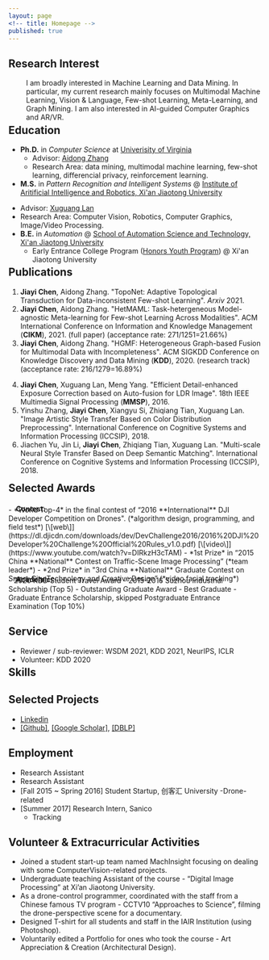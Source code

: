 ```yaml
---
layout: page
<!-- title: Homepage -->
published: true
---
```



<!-- I am a PhD candidate in Computer Science at [University of Virginia](https://www.virginia.edu/). My advisor is [Aidong Zhang](https://engineering.virginia.edu/faculty/aidong-zhang). 
Before joining UVa, I received my Bachelor degree in Mechanical Engineering and Master degree in Mechatronics Engineering from [Harbin Institute of Technology](http://en.hit.edu.cn/) in 2016 and 2018, respectively, where I worked on machine learning for prognostic health monitoring and robotics. -->



## **Research Interest**
<p style="padding-left: 35px;">I am broadly interested in Machine Learning and Data Mining. In particular, my current research mainly focuses on Multimodal Machine Learning, Vision & Language, Few-shot Learning, Meta-Learning, and Graph Mining. I am also interested in AI-guided Computer Graphics and AR/VR.</p>


<!-- ## **News** -->
<!-- <div class="masthead" style="margin-top: -30px;"> 
	<h2 style="text-weight=bold;"> News</h2>
	<p style="padding-left: 35px;">
		<ul>
			<li> One paper accepted by CIKM 2021.</li>
			<li> One paper accepted by KDD 2020.</li>
		</ul>
	</p>

</div>
 -->

<div class="masthead" style="margin-top: -25px;margin-bottom: -15;"> </div>


## **Education**
- **Ph.D.** in *Computer Science* at [Univerisity of Virginia](https://engineering.virginia.edu/departments/computer-science) 
  - Advisor: [Aidong Zhang](https://scholar.google.com/citations?hl=en&user=O8XxkE4AAAAJ)
  - Research Area: data mining, multimodal machine learning, few-shot learning, differencial privacy, reinforcement learning.
- **M.S.** in *Pattern Recognition and Intelligent Systems* @ [Institute of Aritificial Intelligence and Robotics, Xi'an Jiaotong University](http://www.aiar.xjtu.edu.cn/)
<!-- Control Science and Engineering:  -->
  - Advisor: [Xuguang Lan](https://dblp.org/pid/86/6892.html)
  - Research Area:  Computer Vision, Robotics, Computer Graphics, Image/Video Processing. 
- **B.E.** in *Automation* @ [School of Automation Science and Technology, Xi'an Jiaotong University](http://eie.xjtu.edu.cn/en/info/1002/1004.htm) 
  - Early Entrance College Program ([Honors Youth Program](https://jia-yi-chen.github.io/images/HYP.pdf)) @ Xi'an Jiaotong University 

<div class="masthead" style="margin-top: -25px;margin-bottom: -15;"> </div>


<!-- ## **News**
- 04/14/2021: One full research paper accepted by SIGIR 2021!
- 01/22/2021: One paper accepted by AISTATS 2021! -->

<a name="pub"></a>
##  **Publications**
<!-- [\[Google Scholar\]](https://scholar.google.com/citations?user=w2ShljkAAAAJ&hl=en&oi=ao) -->

<!-- ### Since 2018 -->
<!-- - [to appear] Asynchronous Upper Confidence Bound Algorithms for Federated Linear Bandits
  - **Chuanhao Li**, Hongning Wang -->
1. **Jiayi Chen**, Aidong Zhang. "TopoNet: Adaptive Topological Transduction for Data-inconsistent Few-shot Learning". *Arxiv* 2021.
2. **Jiayi Chen**, Aidong Zhang. "HetMAML: Task-hetergeneous Model-agnostic Meta-learning for Few-shot Learning Across Modalities". ACM International Conference on Information and Knowledge Management (**CIKM**), 2021. (full paper) (acceptance rate: 271/1251=21.66%)
3. **Jiayi Chen**, Aidong Zhang. "HGMF: Heterogeneous Graph-based Fusion for Multimodal Data with Incompleteness". ACM SIGKDD Conference on Knowledge Discovery and Data Mining (**KDD**), 2020. (research track) (acceptance rate: 216/1279=16.89%)
<!-- - **Jiayi Chen**, Xuguang Lan, Aidong Zhang. "Illumination-guided Artistic Style Transfer". *Arxiv* 2021. -->
4. **Jiayi Chen**, Xuguang Lan, Meng Yang. "Efficient Detail-enhanced Exposure Correction based on Auto-fusion for LDR Image". 18th IEEE Multimedia Signal Processing (**MMSP**), 2016.
5. Yinshu Zhang, **Jiayi Chen**, Xiangyu Si, Zhiqiang Tian, Xuguang Lan. "Image Artistic Style Transfer Based on Color Distribution Preprocessing". International Conference on Cognitive Systems and Information Processing (ICCSIP), 2018.
6. Jiachen Yu, Jin Li, **Jiayi Chen**, Zhiqiang Tian, Xuguang Lan. "Multi-scale Neural Style Transfer Based on Deep Semantic Matching".  International Conference on Cognitive Systems and Information Processing (ICCSIP), 2018.




<div class="masthead" style="margin-top: -15px;margin-bottom: -15;"> </div>



<a name="award"></a>
## **Selected Awards**

<h4 style="margin-bottom: -15px; margin-left: 15px;"> Contest: </h4>
- *World Top-4* in the final contest of “2016 **International** DJI Developer Competition on Drones". (*algorithm design, programming, and field test*) [\[web\]](https://dl.djicdn.com/downloads/dev/DevChallenge2016/2016%20DJI%20Developer%20Challenge%20Official%20Rules_v1.0.pdf) [\[video\]](https://www.youtube.com/watch?v=DIRkzH3cTAM)
- *1st Prize* in “2015 China **National** Contest on Traffic-Scene Image Processing” (*team leader*)
- *2nd Prize* in "3rd China **National** Graduate Contest on Smart-City Technology and Creative Design” (*video facial tracking*)

<h4 style="margin: -15px 0 -15px; margin-left: 15px;"> Academic: </h4>
- 2020 KDD Student Travel Award
- 2015-2016 Suzhou Industrial Scholarship  (Top 5)
- Outstanding Graduate Award
- Best Graduate
- Graduate Entrance Scholarship, skipped Postgraduate Entrance Examination (Top 10%)



## **Service**

- Reviewer / sub-reviewer: WSDM 2021, KDD 2021, NeurIPS, ICLR
- Volunteer: KDD 2020




<div class="masthead" style="margin-top: -25px;margin-bottom: -15;"> </div>




<a name="project"></a>
## **Skills**


## **Selected Projects**




<!-- ## **Personal Links** -->
- [Linkedin]()
- [[Github]](https://github.com/jia-yi-chen), [[Google Scholar]](), [[DBLP]]()






## **Employment**
- Research Assistant
- Research Assistant 
- [Fall 2015 ~ Spring 2016] Student Startup, 创客汇 University
  -Drone-related 
- [Summer 2017] Research Intern, Sanico
  - Tracking






## **Volunteer & Extracurricular Activities**



- Joined a student start-up team named MachInsight focusing on dealing with some ComputerVision-related projects.
- Undergraduate teaching Assistant of the course - “Digital Image Processing” at Xi’an Jiaotong University. 
- As a drone-control programmer, coordinated with the staff from a Chinese famous TV program - CCTV10 “Approaches to Science”, filming the drone-perspective scene for a documentary.
- Designed T-shirt for all students and staff in the IAIR Institution (using Photoshop).
- Voluntarily edited a Portfolio for ones who took the course - Art Appreciation & Creation (Architectural Design).






